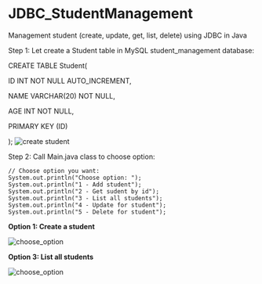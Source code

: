 # JDBC_StudentManagement
Management student (create, update, get, list, delete) using JDBC in Java

Step 1: Let create a Student table in MySQL student_management database: 

CREATE TABLE Student(

   ID   INT NOT NULL AUTO_INCREMENT,
   
   NAME VARCHAR(20) NOT NULL,
   
   AGE  INT NOT NULL,
   
   PRIMARY KEY (ID)
   
);
![create student](https://user-images.githubusercontent.com/78299978/209236497-b9cc8055-1615-4b93-aaff-174867d94c17.png "Student")

Step 2: Call Main.java class to choose option:

    // Choose option you want:
    System.out.println("Choose option: ");
    System.out.println("1 - Add student");	
    System.out.println("2 - Get sudent by id");	
    System.out.println("3 - List all students");	
    System.out.println("4 - Update for student");	
    System.out.println("5 - Delete for student");
   
**Option 1: Create a student**

![choose_option](https://user-images.githubusercontent.com/78299978/209236503-1bb0f155-7b76-4ed6-9e7c-55fd17f27827.png "Options")	

**Option 3: List all students**

![choose_option](https://user-images.githubusercontent.com/78299978/209236502-1e97f9e2-cbe7-44c7-9566-ecf51f9128fa.png "Options")




